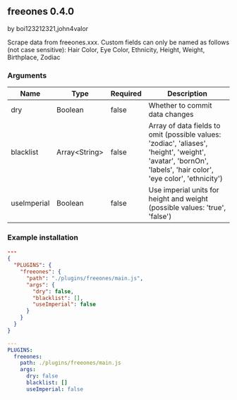 ## freeones 0.4.0

by boi123212321,john4valor

Scrape data from freeones.xxx. Custom fields can only be named as follows (not case sensitive): Hair Color, Eye Color, Ethnicity, Height, Weight, Birthplace, Zodiac

### Arguments

| Name        | Type          | Required | Description                                                                                                                                                   |
| ----------- | ------------- | -------- | ------------------------------------------------------------------------------------------------------------------------------------------------------------- |
| dry         | Boolean       | false    | Whether to commit data changes                                                                                                                                |
| blacklist   | Array&lt;String&gt; | false    | Array of data fields to omit (possible values: &#x27;zodiac&#x27;, &#x27;aliases&#x27;, &#x27;height&#x27;, &#x27;weight&#x27;, &#x27;avatar&#x27;, &#x27;bornOn&#x27;, &#x27;labels&#x27;, &#x27;hair color&#x27;, &#x27;eye color&#x27;, &#x27;ethnicity&#x27;) |
| useImperial | Boolean       | false    | Use imperial units for height and weight (possible values: &#x27;true&#x27;, &#x27;false&#x27;)                                                                                   |

### Example installation

```json
---
{
  "PLUGINS": {
    "freeones": {
      "path": "./plugins/freeones/main.js",
      "args": {
        "dry": false,
        "blacklist": [],
        "useImperial": false
      }
    }
  }
}
```

```yaml
---
PLUGINS:
  freeones:
    path: ./plugins/freeones/main.js
    args:
      dry: false
      blacklist: []
      useImperial: false

```
